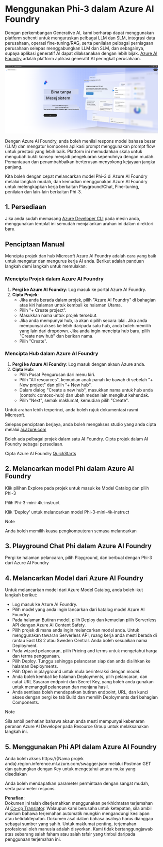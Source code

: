 <!--
CO_OP_TRANSLATOR_METADATA:
{
  "original_hash": "3a1e48b628022485aac989c9f733e792",
  "translation_date": "2025-07-17T05:26:21+00:00",
  "source_file": "md/02.QuickStart/AzureAIFoundry_QuickStart.md",
  "language_code": "ms"
}
-->
# **Menggunakan Phi-3 dalam Azure AI Foundry**

Dengan perkembangan Generative AI, kami berharap dapat menggunakan platform sehenti untuk menguruskan pelbagai LLM dan SLM, integrasi data perusahaan, operasi fine-tuning/RAG, serta penilaian pelbagai perniagaan perusahaan selepas menggabungkan LLM dan SLM, dan sebagainya, supaya aplikasi generatif AI dapat dilaksanakan dengan lebih bijak. [Azure AI Foundry](https://ai.azure.com) adalah platform aplikasi generatif AI peringkat perusahaan.

![aistudo](../../../../translated_images/aifoundry_home.f28a8127c96c7d93d6fb1d0a69b635bc36834da1f0615d7d2b8be216021d9eeb.ms.png)

Dengan Azure AI Foundry, anda boleh menilai respons model bahasa besar (LLM) dan mengatur komponen aplikasi prompt menggunakan prompt flow untuk prestasi yang lebih baik. Platform ini memudahkan skala untuk mengubah bukti konsep menjadi pengeluaran sepenuhnya dengan mudah. Pemantauan dan penambahbaikan berterusan menyokong kejayaan jangka panjang.

Kita boleh dengan cepat melancarkan model Phi-3 di Azure AI Foundry melalui langkah mudah, dan kemudian menggunakan Azure AI Foundry untuk melengkapkan kerja berkaitan Playground/Chat, Fine-tuning, penilaian dan lain-lain berkaitan Phi-3.

## **1. Persediaan**

Jika anda sudah memasang [Azure Developer CLI](https://learn.microsoft.com/azure/developer/azure-developer-cli/overview?WT.mc_id=aiml-138114-kinfeylo) pada mesin anda, menggunakan templat ini semudah menjalankan arahan ini dalam direktori baru.

## Penciptaan Manual

Mencipta projek dan hub Microsoft Azure AI Foundry adalah cara yang baik untuk mengatur dan mengurus kerja AI anda. Berikut adalah panduan langkah demi langkah untuk memulakan:

### Mencipta Projek dalam Azure AI Foundry

1. **Pergi ke Azure AI Foundry**: Log masuk ke portal Azure AI Foundry.
2. **Cipta Projek**:
   - Jika anda berada dalam projek, pilih "Azure AI Foundry" di bahagian atas kiri halaman untuk kembali ke halaman Utama.
   - Pilih "+ Create project".
   - Masukkan nama untuk projek tersebut.
   - Jika anda mempunyai hub, ia akan dipilih secara lalai. Jika anda mempunyai akses ke lebih daripada satu hub, anda boleh memilih yang lain dari dropdown. Jika anda ingin mencipta hub baru, pilih "Create new hub" dan berikan nama.
   - Pilih "Create".

### Mencipta Hub dalam Azure AI Foundry

1. **Pergi ke Azure AI Foundry**: Log masuk dengan akaun Azure anda.
2. **Cipta Hub**:
   - Pilih Pusat Pengurusan dari menu kiri.
   - Pilih "All resources", kemudian anak panah ke bawah di sebelah "+ New project" dan pilih "+ New hub".
   - Dalam dialog "Create a new hub", masukkan nama untuk hub anda (contoh: contoso-hub) dan ubah medan lain mengikut kehendak.
   - Pilih "Next", semak maklumat, kemudian pilih "Create".

Untuk arahan lebih terperinci, anda boleh rujuk dokumentasi rasmi [Microsoft](https://learn.microsoft.com/azure/ai-studio/how-to/create-projects).

Selepas penciptaan berjaya, anda boleh mengakses studio yang anda cipta melalui [ai.azure.com](https://ai.azure.com/)

Boleh ada pelbagai projek dalam satu AI Foundry. Cipta projek dalam AI Foundry sebagai persediaan.

Cipta Azure AI Foundry [QuickStarts](https://learn.microsoft.com/azure/ai-studio/quickstarts/get-started-code)

## **2. Melancarkan model Phi dalam Azure AI Foundry**

Klik pilihan Explore pada projek untuk masuk ke Model Catalog dan pilih Phi-3

Pilih Phi-3-mini-4k-instruct

Klik 'Deploy' untuk melancarkan model Phi-3-mini-4k-instruct

> [!NOTE]
>
> Anda boleh memilih kuasa pengkomputeran semasa melancarkan

## **3. Playground Chat Phi dalam Azure AI Foundry**

Pergi ke halaman pelancaran, pilih Playground, dan berbual dengan Phi-3 dari Azure AI Foundry

## **4. Melancarkan Model dari Azure AI Foundry**

Untuk melancarkan model dari Azure Model Catalog, anda boleh ikut langkah berikut:

- Log masuk ke Azure AI Foundry.
- Pilih model yang anda ingin lancarkan dari katalog model Azure AI Foundry.
- Pada halaman Butiran model, pilih Deploy dan kemudian pilih Serverless API dengan Azure AI Content Safety.
- Pilih projek di mana anda ingin melancarkan model anda. Untuk menggunakan tawaran Serverless API, ruang kerja anda mesti berada di rantau East US 2 atau Sweden Central. Anda boleh sesuaikan nama Deployment.
- Pada wizard pelancaran, pilih Pricing and terms untuk mengetahui harga dan terma penggunaan.
- Pilih Deploy. Tunggu sehingga pelancaran siap dan anda dialihkan ke halaman Deployments.
- Pilih Open in playground untuk mula berinteraksi dengan model.
- Anda boleh kembali ke halaman Deployments, pilih pelancaran, dan catat URL Sasaran endpoint dan Secret Key, yang boleh anda gunakan untuk memanggil pelancaran dan menjana hasil.
- Anda sentiasa boleh mendapatkan butiran endpoint, URL, dan kunci akses dengan pergi ke tab Build dan memilih Deployments dari bahagian Components.

> [!NOTE]
> Sila ambil perhatian bahawa akaun anda mesti mempunyai kebenaran peranan Azure AI Developer pada Resource Group untuk melaksanakan langkah ini.

## **5. Menggunakan Phi API dalam Azure AI Foundry**

Anda boleh akses https://{Nama projek anda}.region.inference.ml.azure.com/swagger.json melalui Postman GET dan gabungkan dengan Key untuk mengetahui antara muka yang disediakan

Anda boleh mendapatkan parameter permintaan dengan sangat mudah, serta parameter respons.

**Penafian**:  
Dokumen ini telah diterjemahkan menggunakan perkhidmatan terjemahan AI [Co-op Translator](https://github.com/Azure/co-op-translator). Walaupun kami berusaha untuk ketepatan, sila ambil maklum bahawa terjemahan automatik mungkin mengandungi kesilapan atau ketidaktepatan. Dokumen asal dalam bahasa asalnya harus dianggap sebagai sumber yang sahih. Untuk maklumat penting, terjemahan profesional oleh manusia adalah disyorkan. Kami tidak bertanggungjawab atas sebarang salah faham atau salah tafsir yang timbul daripada penggunaan terjemahan ini.
